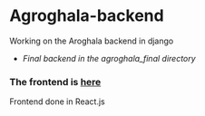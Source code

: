 # Agroghala-backend
Working on the Aroghala backend in django

- *Final backend in the agroghala_final directory*
### The frontend is [here](https://github.com/DuniAfrika/Agroghala-frontend/tree/Robert_branch) 
Frontend done in React.js

